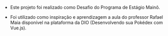 - Este projeto foi realizado como Desafio do Programa de Estágio Mainô.

- Foi utilizado como inspiração e aprendizagem a aula do professor Rafael Maia disponível na plataforma da DIO (Desenvolvendo sua Pokédex com Vue.js).